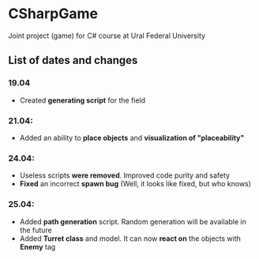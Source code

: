 # CSharpGame
Joint project (game) for C# course at Ural Federal University
## List of dates and changes

### 19.04
 - Created **generating script** for the field
 
### 21.04: 
- Added an ability to **place objects** and **visualization of "placeability"**

### 24.04:
- Useless scripts **were removed**. Improved code purity and safety
- **Fixed** an incorrect **spawn bug** (Well, it looks like fixed, but who knows)

### 25.04:
- Added **path generation** script. Random generation will be available in the future
- Added **Turret class** and model. It can now **react on** the objects with **Enemy** tag
